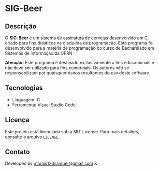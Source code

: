 # SIG-Beer

## Descrição

O **SIG-Beer** é um sistema de assinatura de cervejas desenvolvido em C, criado para fins didáticos na disciplina de programação. Este programa foi desenvolvido para a matéria de programação do curso de Bacharelado em Sistemas de Informação da UFRN

**Atenção:** Este programa é destinado exclusivamente a fins educacionais e não deve ser utilizado para fins comerciais. Os autores não se responsabilizam por quaisquer danos resultantes do uso deste software.


## Tecnologias

- Linguagem: C
- Ferramenta: Visual Studio Code

## Licença

Este projeto está licenciado sob a MIT License. Para mais detalhes, consulte o arquivo `LICENSE`.

## Contato

Developed by morais123samuel@gmail.com &
